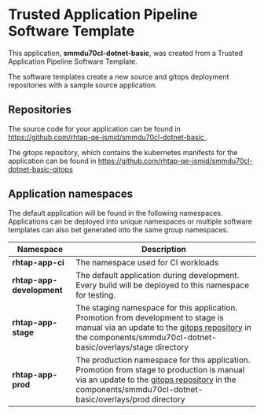 # Trusted Application Pipeline Software Template

This application, **smmdu70cl-dotnet-basic**, was created from a Trusted Application Pipeline Software Template.

The software templates create a new source and gitops deployment repositories with a sample source application. 

## Repositories

The source code for your application can be found in [https://github.com/rhtap-qe-jsmid/smmdu70cl-dotnet-basic ](https://github.com/rhtap-qe-jsmid/smmdu70cl-dotnet-basic ).
 
The gitops repository, which contains the kubernetes manifests for the application can be found in 
[https://github.com/rhtap-qe-jsmid/smmdu70cl-dotnet-basic-gitops ](https://github.com/rhtap-qe-jsmid/smmdu70cl-dotnet-basic-gitops ) 

## Application namespaces 

The default application will be found in the following namespaces. Applications can be deployed into unique namespaces or multiple software templates can also bet generated into the same group namespaces.  

|  Namespace   |  Description   |  
| -------- | -------- |
| **rhtap-app-ci** | The namespace used for CI workloads |
| **rhtap-app-development** | The default application during development. Every build will be deployed to this namespace for testing. |
| **rhtap-app-stage** | The staging namespace for this application. Promotion from development to stage is manual via an update to the [gitops repository](https://github.com/rhtap-qe-jsmid/smmdu70cl-dotnet-basic-gitops ) in the components/smmdu70cl-dotnet-basic/overlays/stage directory |
| **rhtap-app-prod** | The production namespace for this application. Promotion from stage to production is manual via an update to the [gitops repository](https://github.com/rhtap-qe-jsmid/smmdu70cl-dotnet-basic-gitops ) in the components/smmdu70cl-dotnet-basic/overlays/prod directory |